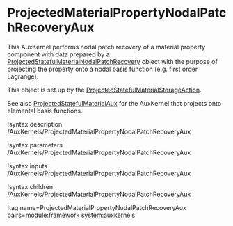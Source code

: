 # ProjectedMaterialPropertyNodalPatchRecoveryAux

This AuxKernel performs nodal patch recovery of a material property component with data prepared by a [ProjectedStatefulMaterialNodalPatchRecovery](ProjectedStatefulMaterialNodalPatchRecovery.md) object with the purpose of projecting the property onto a nodal basis function (e.g. first order Lagrange).

This object is set up by the [ProjectedStatefulMaterialStorageAction](ProjectedStatefulMaterialStorageAction.md).

See also [ProjectedStatefulMaterialAux](ProjectedStatefulMaterialAux.md) for the AuxKernel that projects onto elemental basis functions.

!syntax description /AuxKernels/ProjectedMaterialPropertyNodalPatchRecoveryAux

!syntax parameters /AuxKernels/ProjectedMaterialPropertyNodalPatchRecoveryAux

!syntax inputs /AuxKernels/ProjectedMaterialPropertyNodalPatchRecoveryAux

!syntax children /AuxKernels/ProjectedMaterialPropertyNodalPatchRecoveryAux

!tag name=ProjectedMaterialPropertyNodalPatchRecoveryAux pairs=module:framework system:auxkernels
